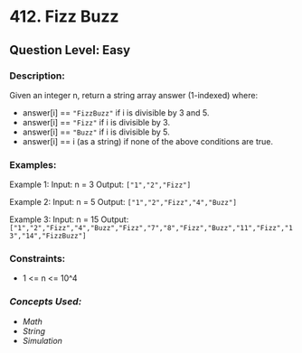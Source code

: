 # 412. Fizz Buzz
## Question Level: Easy
### Description:
Given an integer n, return a string array answer (1-indexed) where:
- answer[i] == ``"FizzBuzz"`` if i is divisible by 3 and 5.
- answer[i] == ``"Fizz"`` if i is divisible by 3.
- answer[i] == ``"Buzz"`` if i is divisible by 5.
- answer[i] == i (as a string) if none of the above conditions are true.

### Examples:
Example 1:
Input: n = 3
Output: ``["1","2","Fizz"]``

Example 2:
Input: n = 5
Output: ``["1","2","Fizz","4","Buzz"]``

Example 3:
Input: n = 15
Output: ``["1","2","Fizz","4","Buzz","Fizz","7","8","Fizz","Buzz","11","Fizz","13","14","FizzBuzz"]``

### Constraints:
- 1 <= n <= 10^4

### <i> Concepts Used:
- Math
- String
- Simulation </i>